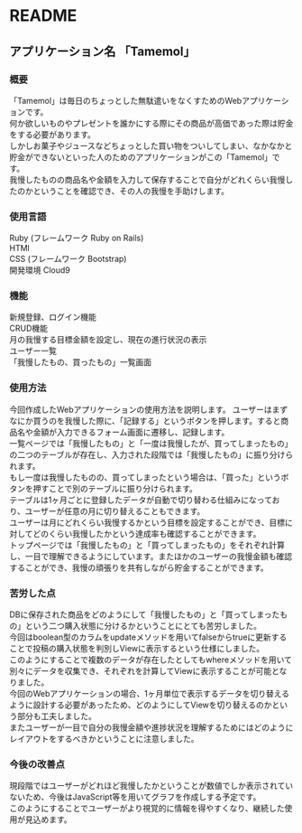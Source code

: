 # README

## アプリケーション名 「Tamemol」

### 概要
「Tamemol」は毎日のちょっとした無駄遣いをなくすためのWebアプリケーションです。<br>
何か欲しいものやプレゼントを誰かにする際にその商品が高価であった際は貯金をする必要があります。<br>
しかしお菓子やジュースなどちょっとした買い物をついしてしまい、なかなかと貯金ができないといった人のためのアプリケーションがこの「Tamemol」です。<br>
我慢したものの商品名や金額を入力して保存することで自分がどれくらい我慢したのかということを確認でき、その人の我慢を手助けします。<br>

### 使用言語
Ruby (フレームワーク Ruby on Rails)<br>
HTMl<br>
CSS (フレームワーク Bootstrap)<br>
開発環境 Cloud9<br>

### 機能
新規登録、ログイン機能<br>
CRUD機能<br>
月の我慢する目標金額を設定し、現在の進行状況の表示<br>
ユーザー一覧<br>
「我慢したもの、買ったもの」一覧画面<br>

### 使用方法
今回作成したWebアプリケーションの使用方法を説明します。
ユーザーはまずなにか買うのを我慢した際に、「記録する」というボタンを押します。すると商品名や金額が入力できるフォーム画面に遷移し、記録します。<br>
一覧ページでは「我慢したもの」と「一度は我慢したが、買ってしまったもの」の二つのテーブルが存在し、入力された段階では「我慢したもの」に振り分けられます。<br>
もし一度は我慢したものの、買ってしまったという場合は、「買った」というボタンを押すことで別のテーブルに振り分けられます。<br>
テーブルは1ヶ月ごとに登録したデータが自動で切り替わる仕組みになっており、ユーザーが任意の月に切り替えることもできます。<br>
ユーザーは月にどれくらい我慢するかという目標を設定することができ、目標に対してどのくらい我慢したかという達成率も確認することができます。<br>
トップページでは「我慢したもの」と「買ってしまったもの」をそれぞれ計算し、一目で理解できるようにしています。またほかのユーザーの我慢金額も確認することができ、我慢の頑張りを共有しながら貯金することができます。<br>

### 苦労した点
DBに保存された商品をどのようにして「我慢したもの」と「買ってしまったもの」という二つ購入状態に分けるかということにとても苦労しました。<br>
今回はboolean型のカラムをupdateメソッドを用いてfalseからtrueに更新することで投稿の購入状態を判別しViewに表示するという仕様にしました。<br>
このようにすることで複数のデータが存在したとしてもwhereメソッドを用いて別々にデータを収集でき、それぞれを計算してViewに表示することが可能となりました。<br>
今回のWebアプリケーションの場合、1ヶ月単位で表示するデータを切り替えるように設計する必要があったため、どのようにしてViewを切り替えるのかという部分も工夫しました。<br>
またユーザーが一目で自分の我慢金額や進捗状況を理解するためにはどのようにレイアウトをするべきかということに注意しました。<br>

### 今後の改善点
現段階ではユーザーがどれほど我慢したかということが数値でしか表示されていないため、今後はJavaScript等を用いてグラフを作成しする予定です。<br>
このようにすることでユーザーがより視覚的に情報を得やすくなり、継続した使用が見込めます。<br>
